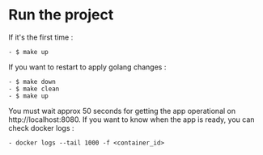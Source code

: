 # Run the project
If it's the first time : 

    - $ make up

If you want to restart to apply golang changes :

    - $ make down
    - $ make clean
    - $ make up

You must wait approx 50 seconds for getting the app operational on http://localhost:8080.
If you want to know when the app is ready, you can check docker logs : 

    - docker logs --tail 1000 -f <container_id>
